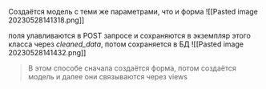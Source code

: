 Создаётся модель с теми же параметрами, что и форма
![[Pasted image 20230528141318.png]]

поля улавливаются в POST запросе и сохраняются в экземпляр этого класса через _cleaned_data_, потом сохраняется в БД
![[Pasted image 20230528141432.png]]

>В этом способе сначала создаётся форма, потом создаётся модель и далее они связываются через views